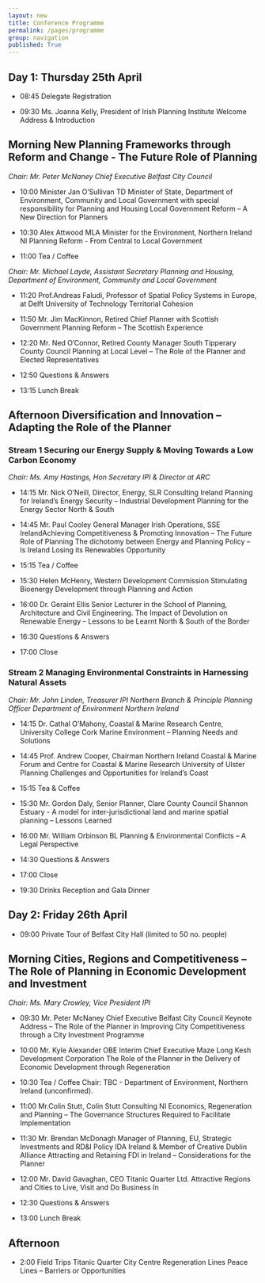 ```yaml
---
layout: new
title: Conference Programme
permalink: /pages/programme
group: navigation
published: True
---
```


## Day 1: Thursday 25th April

*  08:45  Delegate Registration

*  09:30  Ms. Joanna Kelly, President of Irish Planning Institute Welcome Address & Introduction 

## Morning  New Planning Frameworks through Reform and Change - The Future Role of Planning  

*Chair: Mr. Peter McNaney Chief Executive Belfast City Council*   
   
* 10:00 Minister Jan O’Sullivan TD Minister of State, Department of Environment, Community and Local Government with special responsibility for Planning and Housing Local Government Reform – A New Direction for Planners  

* 10:30  Alex Attwood MLA Minister for the Environment, Northern Ireland NI Planning Reform - From Central to Local Government  

* 11:00  Tea / Coffee 

*Chair: Mr. Michael Layde, Assistant Secretary Planning and Housing, Department of Environment, Community and Local Government*

* 11:20 Prof.Andreas Faludi, Professor of Spatial Policy Systems in Europe, at Delft University of Technology Territorial Cohesion  

* 11:50  Mr. Jim MacKinnon, Retired Chief Planner with Scottish Government Planning Reform – The Scottish Experience   

* 12:20 Mr. Ned O’Connor, Retired County Manager South Tipperary County Council Planning at Local Level – The Role of the Planner and Elected Representatives 

* 12:50 Questions & Answers 

* 13:15 Lunch Break   

## Afternoon Diversification and Innovation – Adapting the Role of the Planner 

### Stream 1 Securing our Energy Supply & Moving Towards a Low Carbon Economy

*Chair: Ms. Amy Hastings, Hon Secretary IPI & Director at ARC*

* 14:15  Mr. Nick O’Neill, Director, Energy, SLR Consulting Ireland Planning for Ireland’s Energy Security – Industrial Development Planning for the Energy Sector North & South

* 14:45  Mr. Paul Cooley General Manager Irish Operations, SSE IrelandAchieving Competitiveness & Promoting Innovation – The Future Role of Planning The dichotomy between Energy and Planning Policy – Is Ireland Losing its Renewables Opportunity     

* 15:15  Tea / Coffee
* 15:30  Helen McHenry, Western Development Commission Stimulating Bioenergy Development through Planning and Action  

* 16:00 Dr. Geraint Ellis Senior Lecturer in the School of Planning, Architecture and Civil Engineering. The Impact of Devolution on Renewable Energy – Lessons to be Learnt North & South of the Border             

* 16:30  Questions & Answers 

* 17:00  Close 

### Stream 2 Managing Environmental Constraints in Harnessing Natural Assets

*Chair:  Mr. John Linden, Treasurer IPI Northern Branch & Principle Planning Officer Department of Environment Northern Ireland*

* 14:15  Dr. Cathal O’Mahony, Coastal & Marine Research Centre, University College Cork Marine Environment – Planning Needs and Solutions   

* 14:45 Prof. Andrew Cooper, Chairman Northern Ireland Coastal & Marine Forum and Centre for Coastal & Marine Research University of Ulster Planning Challenges and Opportunities for Ireland’s Coast  

* 15:15 Tea & Coffee 

* 15:30  Mr. Gordon Daly, Senior Planner, Clare County Council Shannon Estuary  - A model for inter-jurisdictional land and marine spatial planning – Lessons Learned 

* 16:00  Mr. William Orbinson BL Planning & Environmental Conflicts – A Legal Perspective  

* 14:30  Questions & Answers 

* 17:00  Close 

* 19:30	 Drinks Reception and Gala Dinner

## Day 2: Friday 26th April

* 09:00  Private Tour of Belfast City Hall (limited to 50 no. people) 

## Morning Cities, Regions and Competitiveness – The Role of Planning in Economic Development and Investment 

*Chair: Ms. Mary Crowley, Vice President IPI*

* 09:30                Mr. Peter McNaney Chief Executive Belfast City Council  Keynote Address – The Role of the Planner in Improving City Competitiveness through a City Investment Programme      

* 10:00            Mr. Kyle Alexander OBE Interim Chief Executive Maze Long Kesh Development Corporation The Role of the Planner in the Delivery of Economic Development through Regeneration             
         
* 10:30  Tea / Coffee Chair:  TBC - Department of Environment, Northern Ireland (unconfirmed). 
* 11:00  Mr.Colin Stutt, Colin Stutt Consulting NI Economics, Regeneration and Planning – The Governance Structures Required to Facilitate Implementation  

* 11:30  Mr. Brendan McDonagh Manager of Planning, EU, Strategic Investments and RD&I Policy IDA Ireland & Member of Creative Dublin Alliance Attracting and Retaining FDI in Ireland – Considerations for the Planner     

* 12:00  Mr. David Gavaghan, CEO Titanic Quarter Ltd. Attractive Regions and Cities to Live, Visit and Do Business In

* 12:30  Questions & Answers 

* 13:00  Lunch Break   

## Afternoon  

* 2:00   Field Trips
Titanic Quarter
City Centre Regeneration Lines
Peace Lines – Barriers or Opportunities